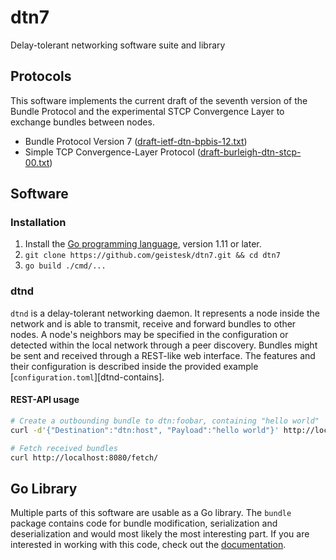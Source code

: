 # dtn7
Delay-tolerant networking software suite and library


## Protocols
This software implements the current draft of the seventh version of the Bundle
Protocol and the experimental STCP Convergence Layer to exchange bundles between
nodes.

- Bundle Protocol Version 7 ([draft-ietf-dtn-bpbis-12.txt][dtn-bpbis-12])
- Simple TCP Convergence-Layer Protocol
  ([draft-burleigh-dtn-stcp-00.txt][dtn-stcp-00])


## Software
### Installation
1. Install the [Go programming language][golang], version 1.11 or later.
2. `git clone https://github.com/geistesk/dtn7.git && cd dtn7`
3. `go build ./cmd/...`


### dtnd
`dtnd` is a delay-tolerant networking daemon. It represents a node inside the
network and is able to transmit, receive and forward bundles to other nodes. A
node's neighbors may be specified in the configuration or detected within the
local network through a peer discovery. Bundles might be sent and received
through a REST-like web interface. The features and their configuration is
described inside the provided example [`configuration.toml`][dtnd-contains].

#### REST-API usage
```bash
# Create a outbounding bundle to dtn:foobar, containing "hello world"
curl -d'{"Destination":"dtn:host", "Payload":"hello world"}' http://localhost:8080/send/

# Fetch received bundles
curl http://localhost:8080/fetch/
```


## Go Library
Multiple parts of this software are usable as a Go library. The `bundle`
package contains code for bundle modification, serialization and
deserialization and would most likely the most interesting part. If you are
interested in working with this code, check out the
[documentation][godoc].


[dtn-bpbis-12]: https://tools.ietf.org/html/draft-ietf-dtn-bpbis-12
[dtn-stcp-00]: https://tools.ietf.org/html/draft-burleigh-dtn-stcp-00
[dtnd-configuraton]: https://github.com/geistesk/dtn7/blob/master/cmd/dtnd/configuration.toml
[godoc]: https://godoc.org/github.com/geistesk/dtn7
[golang]: https://golang.org/
